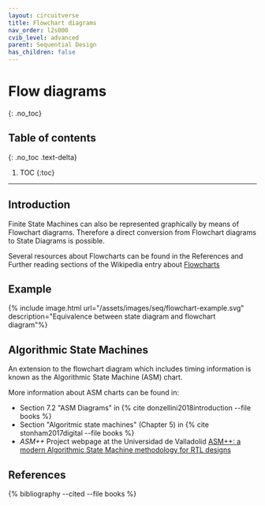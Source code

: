 ```yaml
---
layout: circuitverse
title: Flowchart diagrams
nav_order: l2s000
cvib_level: advanced
parent: Sequential Design
has_children: false
---
```



# Flow diagrams
{: .no_toc}


## Table of contents
{: .no_toc .text-delta}

1. TOC
{:toc}

---


## Introduction

Finite State Machines can also be represented graphically by means of Flowchart diagrams. Therefore a direct conversion from Flowchart diagrams to State Diagrams is possible.

Several resources about Flowcharts can be found in the References and Further reading sections of the Wikipedia entry about [Flowcharts](https://en.wikipedia.org/wiki/Flowchart)


## Example

{% include image.html url="/assets/images/seq/flowchart-example.svg" description="Equivalence between state diagram and flowchart diagram"%}


## Algorithmic State Machines

An extension to the flowchart diagram which includes timing information is known as the Algorithmic State Machine (ASM) chart.

More information about ASM charts can be found in:

-   Section 7.2 "ASM Diagrams" in {% cite donzellini2018introduction --file books %}
-   Section "Algoritmic state machines" (Chapter 5) in {% cite stonham2017digital --file books %}
-   *ASM++* Project webpage at the Universidad de Valladolid [ASM++: a modern Algorithmic State Machine methodology for RTL designs](http://www.epyme.uva.es/asm++/)


## References

{% bibliography --cited --file books %}
   